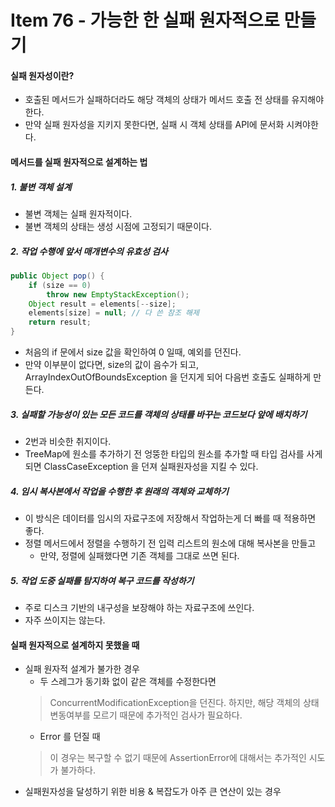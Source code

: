 # Item 76 - 가능한 한 실패 원자적으로 만들기

#### 실패 원자성이란?
* 호출된 메서드가 실패하더라도 해당 객체의 상태가 메서드 호출 전 상태를 유지해야한다.
* 만약 실패 원자성을 지키지 못한다면, 실패 시 객체 상태를 API에 문서화 시켜야한다.

#### 메서드를 실패 원자적으로 설계하는 법
##### 1. 불변 객체 설계
* 불변 객체는 실패 원자적이다.
* 불변 객체의 상태는 생성 시점에 고정되기 때문이다.

##### 2. 작업 수행에 앞서 매개변수의 유효성 검사
```java
public Object pop() {
	if (size == 0)
		throw new EmptyStackException();
	Object result = elements[--size]; 
	elements[size] = null; // 다 쓴 참조 해제 
	return result;
}
```
* 처음의 if 문에서 size 값을 확인하여 0 일때, 예외를 던진다.
* 만약 이부분이 없다면, size의 값이 음수가 되고, ArrayIndexOutOfBoundsException 을 던지게 되어 다음번 호출도 실패하게 만든다.

##### 3. 실패할 가능성이 있는 모든 코드를 객체의 상태를 바꾸는 코드보다 앞에 배치하기
* 2번과 비슷한 취지이다.
* TreeMap에 원소를 추가하기 전 엉뚱한 타입의 원소를 추가할 때 타입 검사를 사게 되면 ClassCaseException 을 던져 실패원자성을 지킬 수 있다.

##### 4. 임시 복사본에서 작업을 수행한 후 원래의 객체와 교체하기
* 이 방식은 데이터를 임시의 자료구조에 저장해서 작업하는게 더 빠를 때 적용하면 좋다.
* 정렬 메서드에서 정렬을 수행하기 전 입력 리스트의 원소에 대해 복사본을 만들고
	* 만약, 정렬에 실패했다면 기존 객체를 그대로 쓰면 된다.

##### 5. 작업 도중 실패를 탐지하여 복구 코드를 작성하기
* 주로 디스크 기반의 내구성을 보장해야 하는 자료구조에 쓰인다.
* 자주 쓰이지는 않는다.

#### 실패 원자적으로 설계하지 못했을 때
* 실패 원자적 설계가 불가한 경우
	* 두 스레그가 동기화 없이 같은 객체를 수정한다면
	> ConcurrentModificationException을 던진다.
	> 하지만, 해당 객체의 상태 변동여부를 모르기 때문에 추가적인 검사가 필요하다.
	* Error 를 던질 때
	> 이 경우는 복구할 수 없기 때문에 AssertionError에 대해서는 추가적인 시도가 불가하다.
* 실패원자성을 달성하기 위한 비용 & 복잡도가 아주 큰 연산이 있는 경우

<!--
```java

```
 -->